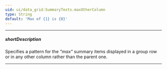 ```yaml
---
uid: ui/data_grid:SummaryTexts.maxOtherColumn
type: String
default: 'Max of {1} is {0}'
---
```

---
##### shortDescription
Specifies a pattern for the *"max"* summary items displayed in a group row or in any other column rather than the parent one.

---

